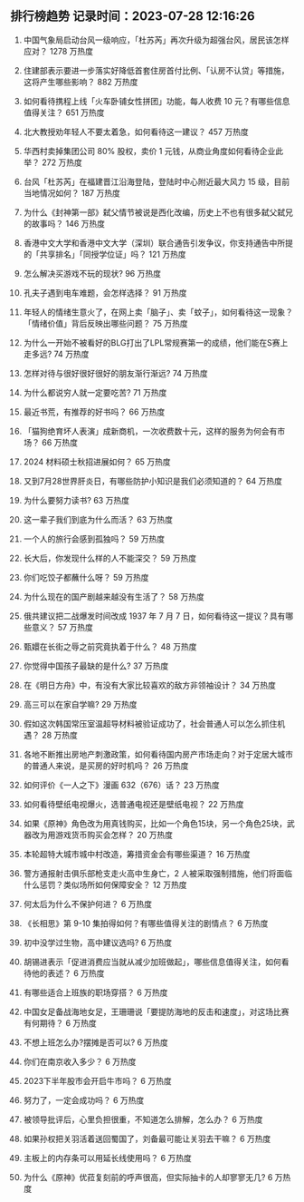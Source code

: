 
## 排行榜趋势 记录时间：2023-07-28 12:16:26
  
  1. 中国气象局启动台风一级响应，「杜苏芮」再次升级为超强台风，居民该怎样应对？ 1278 万热度
    
  2. 住建部表示要进一步落实好降低首套住房首付比例、「认房不认贷」等措施，这将产生哪些影响？ 882 万热度
    
  3. 如何看待携程上线「火车卧铺女性拼团」功能，每人收费 10 元？有哪些信息值得关注？ 651 万热度
    
  4. 北大教授劝年轻人不要太着急，如何看待这一建议？ 457 万热度
    
  5. 华西村卖掉集团公司 80% 股权，卖价 1 元钱，从商业角度如何看待企业此举？ 272 万热度
    
  6. 台风「杜苏芮」在福建晋江沿海登陆，登陆时中心附近最大风力 15 级，目前当地情况如何？ 187 万热度
    
  7. 为什么《封神第一部》弑父情节被说是西化改编，历史上不也有很多弑父弑兄的故事吗？ 146 万热度
    
  8. 香港中文大学和香港中文大学（深圳）联合通告引发争议，你支持通告中所提的「共享排名」「同授学位证」吗？ 121 万热度
    
  9. 怎么解决买游戏不玩的现状? 96 万热度
    
  10. 孔夫子遇到电车难题，会怎样选择？ 91 万热度
    
  11. 年轻人的情绪生意火了，在网上卖「脑子」、卖「蚊子」，如何看待这一现象？「情绪价值」背后反映出哪些问题？ 75 万热度
    
  12. 为什么一开始不被看好的BLG打出了LPL常规赛第一的成绩，他们能在S赛上走多远? 74 万热度
    
  13. 怎样对待与很好很好很好的朋友渐行渐远? 74 万热度
    
  14. 为什么都说穷人就一定要吃苦? 71 万热度
    
  15. 最近书荒，有推荐的好书吗？ 66 万热度
    
  16. 「猫狗绝育坏人表演」成新商机，一次收费数十元，这样的服务为何会有市场？ 66 万热度
    
  17. 2024 材料硕士秋招进展如何？ 65 万热度
    
  18. 又到7月28世界肝炎日，有哪些防护小知识是我们必须知道的？ 64 万热度
    
  19. 为什么要努力读书? 63 万热度
    
  20. 这一辈子我们到底为什么而活？ 63 万热度
    
  21. 一个人的旅行会感到孤独吗？ 59 万热度
    
  22. 长大后，你发现什么样的人不能深交？ 59 万热度
    
  23. 你们吃饺子都蘸什么呀？ 59 万热度
    
  24. 为什么现在的国产剧越来越没有生活了？ 58 万热度
    
  25. 俄共建议把二战爆发时间改成 1937 年 7 月 7 日，如何看待这一提议？具有哪些意义？ 57 万热度
    
  26. 甄嬛在长街之辱之前究竟执着于什么？ 48 万热度
    
  27. 你觉得中国孩子最缺的是什么? 37 万热度
    
  28. 在《明日方舟》中，有没有大家比较喜欢的敌方非领袖设计？ 34 万热度
    
  29. 高三可以在家自学嘛? 29 万热度
    
  30. 假如这次韩国常压室温超导材料被验证成功了，社会普通人可以怎么抓住机遇？ 28 万热度
    
  31. 各地不断推出房地产刺激政策，如何看待国内房产市场走向？对于定居大城市的普通人来说，是买房的好时机吗？ 26 万热度
    
  32. 如何评价《一人之下》漫画 632（676）话？ 23 万热度
    
  33. 如何看待壁纸电视爆火，选普通电视还是壁纸电视？ 22 万热度
    
  34. 如果《原神》角色改为用真钱购买，比如一个角色15块，另一个角色25块，武器改为用游戏货币购买会怎样？ 20 万热度
    
  35. 本轮超特大城市城中村改造，筹措资金会有哪些渠道？ 16 万热度
    
  36. 警方通报射击俱乐部枪支走火高中生身亡，2 人被采取强制措施，他们将面临什么惩罚？类似场所如何保障安全？ 12 万热度
    
  37. 何太后为什么不保护何进？ 6 万热度
    
  38. 《长相思》第 9-10 集拍得如何？有哪些值得关注的剧情点？ 6 万热度
    
  39. 初中没学过生物，高中建议选吗? 6 万热度
    
  40. 胡锡进表示「促进消费应当就从减少加班做起」，哪些信息值得关注，如何看待他的表述？ 6 万热度
    
  41. 有哪些适合上班族的职场穿搭？ 6 万热度
    
  42. 中国女足备战海地女足，王珊珊说「要提防海地的反击和速度」，对这场比赛有何期待？ 6 万热度
    
  43. 不想上班怎么办?摆摊是否可以? 6 万热度
    
  44. 你们在南京收入多少？ 6 万热度
    
  45. 2023下半年股市会开启牛市吗？ 6 万热度
    
  46. 努力了，一定会成功吗？ 6 万热度
    
  47. 被领导批评后，心里负担很重，不知道怎么排解，怎么办？ 6 万热度
    
  48. 如果孙权把关羽活着送回蜀国了，刘备最可能让关羽去干嘛？ 6 万热度
    
  49. 主板上的内存条可以用延长线使用吗？ 6 万热度
    
  50. 为什么《原神》优菈复刻前的呼声很高，但实际抽卡的人却寥寥无几? 6 万热度
    